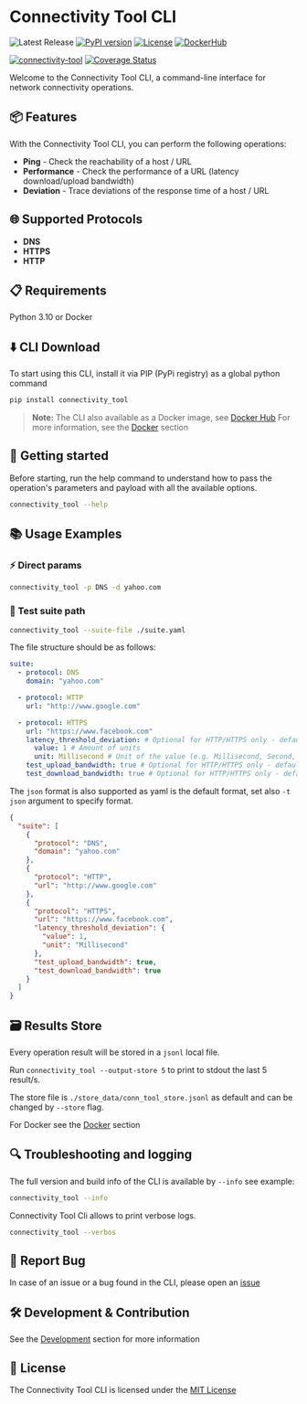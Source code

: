 # Connectivity Tool CLI

![Latest Release](https://img.shields.io/github/v/release/haimkastner/connectivity-tool)
[![PyPI version](https://img.shields.io/pypi/v/connectivity_tool.svg?style=plastic)](https://pypi.org/project/connectivity-tool/)
[![License](https://img.shields.io/github/license/haimkastner/connectivity-tool.svg?style=plastic)](https://github.com/haimkastner/connectivity-tool/blob/main/LICENSE)
[![DockerHub](https://img.shields.io/badge/DockerHub-Connectivity--Tool-blue)](https://hub.docker.com/r/haimkastner/connectivity-tool)

<!-- 
Coming soon :)
![Docker Pulls](https://img.shields.io/docker/pulls/haimkastner/connectivity-tool)
[![GitHub stars](https://img.shields.io/github/stars/haimkastner/connectivity-tool.svg?style=social&label=Star)](https://github.com/haimkastner/connectivity-tool/stargazers) -->

[![connectivity-tool](https://github.com/haimkastner/connectivity-tool/actions/workflows/build.yaml/badge.svg?branch=main)](https://github.com/haimkastner/connectivity-tool/actions/workflows/build.yaml)
[![Coverage Status](https://coveralls.io/repos/github/haimkastner/connectivity-tool/badge.svg?branch=main)](https://coveralls.io/github/haimkastner/connectivity-tool?branch=main)


Welcome to the Connectivity Tool CLI, a command-line interface for network connectivity operations.

## 📦 Features
With the Connectivity Tool CLI, you can perform the following operations:
- **Ping** - Check the reachability of a host / URL
- **Performance** - Check the performance of a URL (latency download/upload bandwidth) 
- **Deviation** - Trace deviations of the response time of a host / URL 

## 🌐 Supported Protocols
- **DNS**
- **HTTPS**
- **HTTP**

## 📋 Requirements
Python 3.10 or Docker

## ⬇️ CLI Download

To start using this CLI, install it via PIP (PyPi registry) as a global python command
```bash 
pip install connectivity_tool
```

> **Note:** The CLI also available as a Docker image, see [Docker Hub](https://hub.docker.com/r/haimkastner/connectivity-tool)
> For more information, see the [Docker](https://github.com/haimkastner/connectivity-tool/blob/main/DOCKER.md) section
## 🚀 Getting started

Before starting, run the help command to understand how to pass the operation's parameters and payload with all the available options.
```bash
connectivity_tool --help
```

## 📚 Usage Examples

### ⚡ Direct params
```bash
connectivity_tool -p DNS -d yahoo.com
```

### 📂 Test suite path
```bash     
connectivity_tool --suite-file ./suite.yaml
```
The file structure should be as follows:
```yaml
suite:
  - protocol: DNS
    domain: "yahoo.com"

  - protocol: HTTP
    url: "http://www.google.com"

  - protocol: HTTPS
    url: "https://www.facebook.com"
    latency_threshold_deviation: # Optional for HTTP/HTTPS only - default is 60 seconds
      value: 1 # Amount of units
      unit: Millisecond # Unit of the value (e.g. Millisecond, Second, Minute)
    test_upload_bandwidth: true # Optional for HTTP/HTTPS only - default is false
    test_download_bandwidth: true # Optional for HTTP/HTTPS only - default is false
```

The `json` format is also supported as yaml is the default format, set also `-t json` argument to specify format.
```json
{
  "suite": [
    {
      "protocol": "DNS",
      "domain": "yahoo.com"
    },
    {
      "protocol": "HTTP",
      "url": "http://www.google.com"
    },
    {
      "protocol": "HTTPS",
      "url": "https://www.facebook.com",
      "latency_threshold_deviation": {
        "value": 1,
        "unit": "Millisecond"
      },
      "test_upload_bandwidth": true,
      "test_download_bandwidth": true
    }
  ]
}
```

## 🗃️ Results Store 
Every operation result will be stored in a `jsonl` local file.

Run `connectivity_tool --output-store 5` to print to stdout the last 5 result/s.

The  store file is `./store_data/conn_tool_store.jsonl` as default and can be changed by `--store` flag.

For Docker see the [Docker](https://github.com/haimkastner/connectivity-tool/blob/main/DOCKER.md) section

## 🔍 Troubleshooting and logging

The full version and build info of the CLI is available by `--info` see example:
```bash
connectivity_tool --info
```

Connectivity Tool Cli allows to print verbose logs.

```bash
connectivity_tool --verbos
```

## 🐞 Report Bug

In case of an issue or a bug found in the CLI, please open an [issue](https://github.com/haimkastner/connectivity-tool/issues) 

## 🛠️ Development & Contribution
See the [Development](https://github.com/haimkastner/connectivity-tool/blob/main/DEVELOPMENT.md) section for more information

## 📝 License
The Connectivity Tool CLI is licensed under the [MIT License](./LICENSE)
